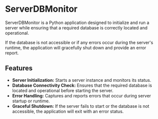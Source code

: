 # ServerDBMonitor

ServerDBMonitor is a Python application designed to initialize and run a server while ensuring that a required database is correctly located and operational.

If the database is not accessible or if any errors occur during the server's runtime, the application will gracefully shut down and provide an error report.

## Features

- **Server Initialization:** Starts a server instance and monitors its status.
- **Database Connectivity Check:** Ensures that the required database is located and operational before starting the server.
- **Error Handling:** Captures and reports errors that occur during server startup or runtime.
- **Graceful Shutdown:** If the server fails to start or the database is not accessible, the application will exit with an error status.

